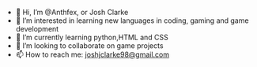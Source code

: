 - 👋 Hi, I’m @Anthfex, or Josh Clarke
- 👀 I’m interested in learning new languages in coding, gaming and game development
- 🌱 I’m currently learning python,HTML and CSS
- 💞️ I’m looking to collaborate on game projects
- 📫 How to reach me: joshjclarke98@gmail.com

<!---
Anthfex/Anthfex is a ✨ special ✨ repository because its `README.md` (this file) appears on your GitHub profile.
You can click the Preview link to take a look at your changes.
--->
